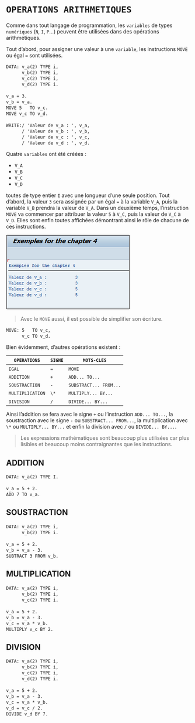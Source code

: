 # **`OPERATIONS ARITHMETIQUES`**

Comme dans tout langage de programmation, les `variables` de types `numériques` (`N`, `I`, `P`...) peuvent être utilisées dans des opérations arithmétiques.

Tout d’abord, pour assigner une valeur à une `variable`, les instructions `MOVE` ou égal `=` sont utilisées.

```JS
DATA: v_a(2) TYPE i,
      v_b(2) TYPE i,
      v_c(2) TYPE i,
      v_d(2) TYPE i.

v_a = 3.
v_b = v_a.
MOVE 5   TO v_c.
MOVE v_c TO v_d.

WRITE:/ 'Valeur de v_a : ', v_a,
      / 'Valeur de v_b : ', v_b,
      / 'Valeur de v_c : ', v_c,
      / 'Valeur de v_d : ', v_d.
```

Quatre `variables` ont été créées :

- `V_A`
- `V_B`
- `V_C`
- `V_D`

toutes de type entier `I` avec une longueur d’une seule position. Tout d’abord, la valeur `3` sera assignée par un égal `=` à la variable `V_A`, puis la variable `V_B` prendra la valeur de `V_A`. Dans un deuxième temps, l’instruction `MOVE` va commencer par attribuer la valeur `5` à `V_C`, puis la valeur de `V_C` à `V_D`. Elles sont enfin toutes affichées démontrant ainsi le rôle de chacune de ces instructions.

![](../00_Ressources/99_03_01.png)

> Avec le `MOVE` aussi, il est possible de simplifier son écriture.

```JS
MOVE: 5   TO v_c,
      v_c TO v_d.
```

Bien évidemment, d’autres opérations existent :

| `OPERATIONS`     | `SIGNE` | `MOTS-CLES`            |
| ---------------- | ------- | ---------------------- |
| `EGAL`           | `=`     | `MOVE`                 |
| `ADDITION`       | `+`     | `ADD... TO...`         |
| `SOUSTRACTION`   | `-`     | `SUBSTRACT... FROM...` |
| `MULTIPLICATION` | `\*`    | `MULTIPLY... BY...`    |
| `DIVISION`       | `/`     | `DIVIDE... BY...`      |

Ainsi l’addition se fera avec le signe `+` ou l’instruction `ADD... TO...`, la soustraction avec le signe `-` ou `SUBSTRACT... FROM...`, la multiplication avec `\*` ou `MULTIPLY... BY...` et enfin la division avec `/` ou `DIVIDE... BY...`.

> Les expressions mathématiques sont beaucoup plus utilisées car plus lisibles et beaucoup moins contraignantes que les instructions.

## **ADDITION**

```JS
DATA: v_a(2) TYPE I.

v_a = 5 + 2.
ADD 7 TO v_a.
```

## **SOUSTRACTION**

```JS
DATA: v_a(2) TYPE i,
      v_b(2) TYPE i.

v_a = 5 + 2.
v_b = v_a - 3.
SUBTRACT 3 FROM v_b.
```

## **MULTIPLICATION**

```JS
DATA: v_a(2) TYPE i,
      v_b(2) TYPE i,
      v_c(2) TYPE i.

v_a = 5 + 2.
v_b = v_a - 3.
v_c = v_a * v_b.
MULTIPLY v_c BY 2.
```

## **DIVISION**

```JS
DATA: v_a(2) TYPE i,
      v_b(2) TYPE i,
      v_c(2) TYPE i,
      v_d(2) TYPE i.

v_a = 5 + 2.
v_b = v_a - 3.
v_c = v_a * v_b.
v_d = v_c / 2.
DIVIDE v_d BY 7.
```
